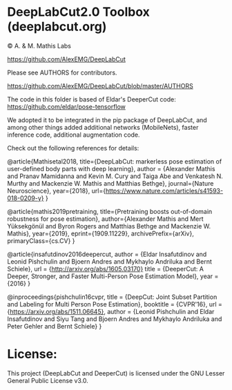 # DeepLabCut2.0 Toolbox (deeplabcut.org)
© A. & M. Mathis Labs

https://github.com/AlexEMG/DeepLabCut

Please see AUTHORS for contributors.

https://github.com/AlexEMG/DeepLabCut/blob/master/AUTHORS

The code in this folder is based of Eldar's DeeperCut code: https://github.com/eldar/pose-tensorflow

We adopted it to be integrated in the pip package of DeepLabCut, and among other things added additional networks (MobileNets), faster inference code, additional augmentation code.

Check out the following references for details:

@article{Mathisetal2018,
        title={DeepLabCut: markerless pose estimation of user-defined body parts with deep learning},
        author = {Alexander Mathis and Pranav Mamidanna and Kevin M. Cury and Taiga Abe  and Venkatesh N. Murthy and Mackenzie W. Mathis and Matthias Bethge},
        journal={Nature Neuroscience},
        year={2018},
        url={https://www.nature.com/articles/s41593-018-0209-y}
    }

@article{mathis2019pretraining,
    title={Pretraining boosts out-of-domain robustness for pose estimation},
    author={Alexander Mathis and Mert Yüksekgönül and Byron Rogers and Matthias Bethge and Mackenzie W. Mathis},
    year={2019},
    eprint={1909.11229},
    archivePrefix={arXiv},
    primaryClass={cs.CV}
}

@article{insafutdinov2016deepercut,
    author = {Eldar Insafutdinov and Leonid Pishchulin and Bjoern Andres and Mykhaylo Andriluka and Bernt Schiele},
    url = {http://arxiv.org/abs/1605.03170}
    title = {DeeperCut: A Deeper, Stronger, and Faster Multi-Person Pose Estimation Model},
    year = {2016}
}

@inproceedings{pishchulin16cvpr,
    title = {DeepCut: Joint Subset Partition and Labeling for Multi Person Pose Estimation},
    booktitle = {CVPR'16},
    url = {https://arxiv.org/abs/1511.06645},
    author = {Leonid Pishchulin and Eldar Insafutdinov and Siyu Tang and Bjoern Andres and Mykhaylo Andriluka and Peter Gehler and Bernt Schiele}
}

# License:

This project (DeepLabCut and DeeperCut) is licensed under the GNU Lesser General Public License v3.0.
